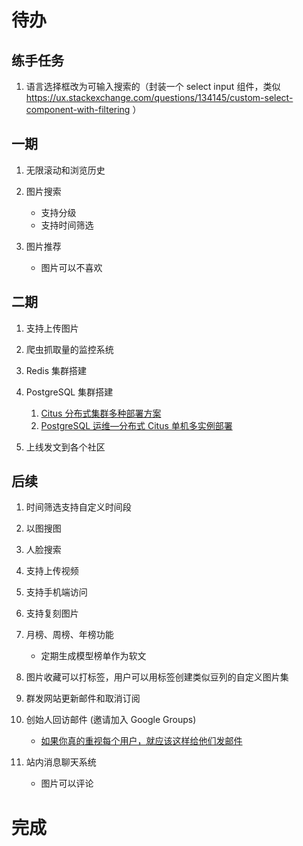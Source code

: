 # 待办

## 练手任务

1. 语言选择框改为可输入搜索的（封装一个 select input 组件，类似 https://ux.stackexchange.com/questions/134145/custom-select-component-with-filtering ）

## 一期

1. 无限滚动和浏览历史
1. 图片搜索

   - 支持分级
   - 支持时间筛选

1. 图片推荐

   - 图片可以不喜欢

## 二期

1. 支持上传图片
1. 爬虫抓取量的监控系统
1. Redis 集群搭建
1. PostgreSQL 集群搭建

   1. [Citus 分布式集群多种部署方案](https://zhuanlan.zhihu.com/p/487236016)
   1. [PostgreSQL 运维—分布式 Citus 单机多实例部署](https://www.modb.pro/db/440674)

1. 上线发文到各个社区

## 后续

1. 时间筛选支持自定义时间段
1. 以图搜图
1. 人脸搜索
1. 支持上传视频
1. 支持手机端访问
1. 支持复刻图片
1. 月榜、周榜、年榜功能

   - 定期生成模型榜单作为软文

1. 图片收藏可以打标签，用户可以用标签创建类似豆列的自定义图片集
1. 群发网站更新邮件和取消订阅
1. 创始人回访邮件 (邀请加入 Google Groups)

   - [如果你真的重视每个用户，就应该这样给他们发邮件](https://www.36kr.com/p/1641755181057)

1. 站内消息聊天系统

   - 图片可以评论

# 完成
